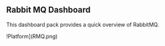 ## Rabbit MQ Dashboard
This dashboard pack provides a quick overview of RabbitMQ.

!Platform](RMQ.png)
